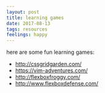 ```yaml
---
layout: post
title: learning games
date: 2017-08-13
tags: resources
feelings: happy
---
```


here are some fun learning games:

- <http://cssgridgarden.com/>
- <https://vim-adventures.com/>
- <http://flexboxfroggy.com/>
- <http://www.flexboxdefense.com/>
